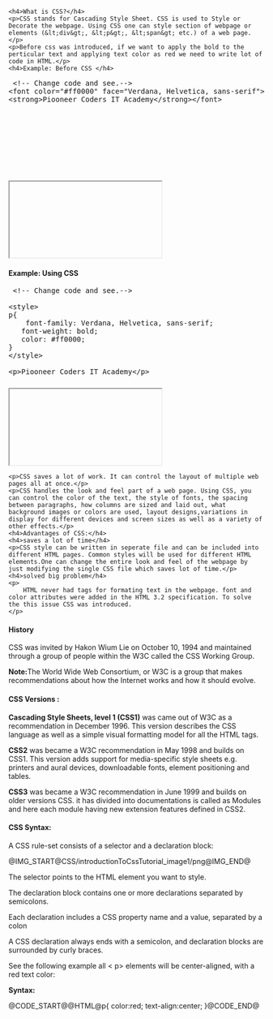 	<h4>What is CSS?</h4>
	<p>CSS stands for Cascading Style Sheet. CSS is used to Style or Decorate the webpage. Using CSS one can style section of webpage or elements (&lt;div&gt;, &lt;p&gt;, &lt;span&gt; etc.) of a web page.</p>
	<p>Before css was introduced, if we want to apply the bold to the perticular text and applying text color as red we need to write lot of code in HTML.</p>
	<h4>Example: Before CSS </h4>
<section>  
	<div ui-ace ="{useWrapMode: 'true', showGutter : 'true', theme:'monokai', mode: 'html', previewId:'preview1',
		onLoad: htmlcssjsContentOnLoaded,
		rendererOptions: { fontSize: 16 },
		advanced: { highlightActiveLine: true}
	}" style="min-height:200px;"><xmp> <!-- Change code and see.-->
<font color="#ff0000" face="Verdana, Helvetica, sans-serif">
<strong>Piooneer Coders IT Academy</strong></font>
		</xmp>
		</div>
		<div>
			<iframe id="preview1"></iframe>
		</div>
</section>
	<h4>Example: Using CSS </h4>
	<section>  
		<div ui-ace ="{useWrapMode: 'true', showGutter : 'true', theme:'monokai', mode: 'html', previewId:'preview2',
			onLoad: htmlcssjsContentOnLoaded,
			rendererOptions: { fontSize: 16 },
			advanced: { highlightActiveLine: true}
		}" style="min-height:200px;"><xmp> <!-- Change code and see.-->
				
<style>
p{
	font-family: Verdana, Helvetica, sans-serif;
   font-weight: bold;
   color: #ff0000;
}
</style>
<p>Piooneer Coders IT Academy</p>
			</xmp>
			</div>
			<div>
				<iframe id="preview2"></iframe>
			</div>
	</section>
	
	<p>CSS saves a lot of work. It can control the layout of multiple web pages all at once.</p>
	<p>CSS handles the look and feel part of a web page. Using CSS, you can control the color of the text, the style of fonts, the spacing between paragraphs, how columns are sized and laid out, what background images or colors are used, layout designs,variations in display for different devices and screen sizes as well as a variety of other effects.</p>
	<h4>Advantages of CSS:</h4>
	<h4>saves a lot of time</h4>
	<p>CSS style can be written in seperate file and can be included into different HTML pages. Common styles will be used for different HTML elements.One can change the entire look and feel of the webpage by just modifying the single CSS file which saves lot of time.</p>
	<h4>solved big problem</h4>
	<p>
		HTML never had tags for formating text in the webpage. font and color attributes were added in the HTML 3.2 specification. To solve the this issue CSS was introduced.
	</p>
	
<h4 >History</h4>
	<p>CSS was invited by Hakon Wium Lie on October 10, 1994 and maintained through a group of people within the W3C called the CSS Working Group.</p>
	<p><b>Note:</b>The World Wide Web Consortium, or W3C is a group that makes recommendations about how the Internet works and how it should evolve.</p>
<h4 >CSS Versions :</h4>
	<p><b>Cascading Style Sheets, level 1 (CSS1)</b> was came out of W3C as a recommendation in December 1996. This version describes the CSS language as well as a simple visual formatting model for all the HTML tags.</p>
	<p><b>CSS2</b> was became a W3C recommendation in May 1998 and builds on CSS1. This version adds support for media-specific style sheets e.g. printers and aural devices, downloadable fonts, element positioning and tables.</p>
	<p><b>CSS3</b> was became a W3C recommendation in June 1999 and builds on older versions CSS. it has divided into documentations is called as Modules and here each module having new extension features defined in CSS2.</p>
<h4 >CSS Syntax:</h4>
	<p>A CSS rule-set consists of a selector and a declaration block:</p>
	@IMG_START@CSS/introductionToCssTutorial_image1/png@IMG_END@
	<p>The selector points to the HTML element you want to style.</p>
	<p>The declaration block contains one or more declarations separated by semicolons.</p>
	<p>Each declaration includes a CSS property name and a value, separated by a colon</p>
	<p>A CSS declaration always ends with a semicolon, and declaration blocks are surrounded by curly braces.</p>
	<p>See the following example all < p></span> elements will be center-aligned, with a red text color:</p>
<p><b>Syntax:</b></p>
@CODE_START@@HTML@p{
	color:red;
	text-align:center;
}@CODE_END@	


